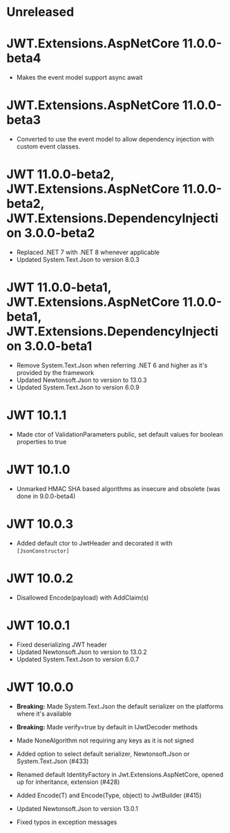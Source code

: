 # Unreleased

# JWT.Extensions.AspNetCore 11.0.0-beta4

- Makes the event model support async await

# JWT.Extensions.AspNetCore 11.0.0-beta3

- Converted to use the event model to allow dependency injection with custom event classes.

# JWT 11.0.0-beta2, JWT.Extensions.AspNetCore 11.0.0-beta2, JWT.Extensions.DependencyInjection 3.0.0-beta2

- Replaced .NET 7 with .NET 8 whenever applicable
- Updated System.Text.Json to version 8.0.3

# JWT 11.0.0-beta1, JWT.Extensions.AspNetCore 11.0.0-beta1, JWT.Extensions.DependencyInjection 3.0.0-beta1

- Remove System.Text.Json when referring .NET 6 and higher as it's provided by the framework
- Updated Newtonsoft.Json to version to 13.0.3
- Updated System.Text.Json to version 6.0.9

# JWT 10.1.1

- Made ctor of ValidationParameters public, set default values for boolean properties to true

# JWT 10.1.0

- Unmarked HMAC SHA based algorithms as insecure and obsolete (was done in 9.0.0-beta4)

# JWT 10.0.3

- Added default ctor to JwtHeader and decorated it with `[JsonConstructor]`

# JWT 10.0.2

- Disallowed Encode(payload) with AddClaim(s)

# JWT 10.0.1

- Fixed deserializing JWT header
- Updated Newtonsoft.Json to version to 13.0.2
- Updated System.Text.Json to version 6.0.7

# JWT 10.0.0

- **Breaking:** Made System.Text.Json the default serializer on the platforms where it's available
- **Breaking:** Made verify=true by default in IJwtDecoder methods

- Made NoneAlgorithm not requiring any keys as it is not signed
- Added option to select default serializer, Newtonsoft.Json or System.Text.Json (#433)
- Renamed default IdentityFactory in Jwt.Extensions.AspNetCore, opened up for inheritance, extension (#428)
- Added Encode(T) and Encode(Type, object) to JwtBuilder (#415)
- Updated Newtonsoft.Json to version 13.0.1
- Fixed typos in exception messages
